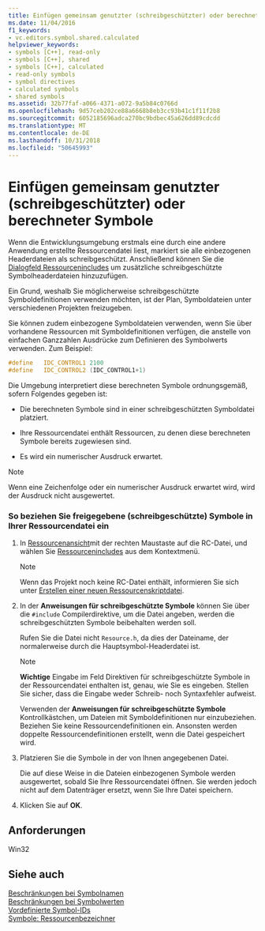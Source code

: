```yaml
---
title: Einfügen gemeinsam genutzter (schreibgeschützter) oder berechneter Symbole
ms.date: 11/04/2016
f1_keywords:
- vc.editors.symbol.shared.calculated
helpviewer_keywords:
- symbols [C++], read-only
- symbols [C++], shared
- symbols [C++], calculated
- read-only symbols
- symbol directives
- calculated symbols
- shared symbols
ms.assetid: 32b77faf-a066-4371-a072-9a5b84c0766d
ms.openlocfilehash: 9d57ceb202ce88a6668b8eb3cc93b41c1f11f2b8
ms.sourcegitcommit: 6052185696adca270bc9bdbec45a626dd89cdcdd
ms.translationtype: MT
ms.contentlocale: de-DE
ms.lasthandoff: 10/31/2018
ms.locfileid: "50645993"
---
```

# <a name="including-shared-read-only-or-calculated-symbols"></a>Einfügen gemeinsam genutzter (schreibgeschützter) oder berechneter Symbole

Wenn die Entwicklungsumgebung erstmals eine durch eine andere Anwendung erstellte Ressourcendatei liest, markiert sie alle einbezogenen Headerdateien als schreibgeschützt. Anschließend können Sie die [Dialogfeld Ressourcenincludes](../windows/resource-includes-dialog-box.md) um zusätzliche schreibgeschützte Symbolheaderdateien hinzuzufügen.

Ein Grund, weshalb Sie möglicherweise schreibgeschützte Symboldefinitionen verwenden möchten, ist der Plan, Symboldateien unter verschiedenen Projekten freizugeben.

Sie können zudem einbezogene Symboldateien verwenden, wenn Sie über vorhandene Ressourcen mit Symboldefinitionen verfügen, die anstelle von einfachen Ganzzahlen Ausdrücke zum Definieren des Symbolwerts verwenden. Zum Beispiel:

```cpp
#define   IDC_CONTROL1 2100
#define   IDC_CONTROL2 (IDC_CONTROL1+1)
```

Die Umgebung interpretiert diese berechneten Symbole ordnungsgemäß, sofern Folgendes gegeben ist:

- Die berechneten Symbole sind in einer schreibgeschützten Symboldatei platziert.

- Ihre Ressourcendatei enthält Ressourcen, zu denen diese berechneten Symbole bereits zugewiesen sind.

- Es wird ein numerischer Ausdruck erwartet.

> [!NOTE]
> Wenn eine Zeichenfolge oder ein numerischer Ausdruck erwartet wird, wird der Ausdruck nicht ausgewertet.

### <a name="to-include-shared-read-only-symbols-in-your-resource-file"></a>So beziehen Sie freigegebene (schreibgeschützte) Symbole in Ihrer Ressourcendatei ein

1. In [Ressourcenansicht](../windows/resource-view-window.md)mit der rechten Maustaste auf die RC-Datei, und wählen Sie [Ressourcenincludes](../windows/resource-includes-dialog-box.md) aus dem Kontextmenü.

   > [!NOTE]
   > Wenn das Projekt noch keine RC-Datei enthält, informieren Sie sich unter [Erstellen einer neuen Ressourcenskriptdatei](../windows/how-to-create-a-resource-script-file.md).

2. In der **Anweisungen für schreibgeschützte Symbole** können Sie über die `#include` Compilerdirektive, um die Datei angeben, werden die schreibgeschützten Symbole beibehalten werden soll.

   Rufen Sie die Datei nicht `Resource.h`, da dies der Dateiname, der normalerweise durch die Hauptsymbol-Headerdatei ist.

   > [!NOTE]
   > **Wichtige** Eingabe im Feld Direktiven für schreibgeschützte Symbole in der Ressourcendatei enthalten ist, genau, wie Sie es eingeben. Stellen Sie sicher, dass die Eingabe weder Schreib- noch Syntaxfehler aufweist.

   Verwenden der **Anweisungen für schreibgeschützte Symbole** Kontrollkästchen, um Dateien mit Symboldefinitionen nur einzubeziehen. Beziehen Sie keine Ressourcendefinitionen ein. Ansonsten werden doppelte Ressourcendefinitionen erstellt, wenn die Datei gespeichert wird.

3. Platzieren Sie die Symbole in der von Ihnen angegebenen Datei.

   Die auf diese Weise in die Dateien einbezogenen Symbole werden ausgewertet, sobald Sie Ihre Ressourcendatei öffnen. Sie werden jedoch nicht auf dem Datenträger ersetzt, wenn Sie Ihre Datei speichern.

4. Klicken Sie auf **OK**.

## <a name="requirements"></a>Anforderungen

Win32

## <a name="see-also"></a>Siehe auch

[Beschränkungen bei Symbolnamen](../windows/symbol-name-restrictions.md)<br/>
[Beschränkungen bei Symbolwerten](../windows/symbol-value-restrictions.md)<br/>
[Vordefinierte Symbol-IDs](../windows/predefined-symbol-ids.md)<br/>
[Symbole: Ressourcenbezeichner](../windows/symbols-resource-identifiers.md)